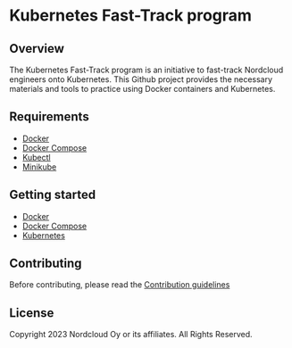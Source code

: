 # Kubernetes Fast-Track program

## Overview

The Kubernetes Fast-Track program is an initiative to fast-track Nordcloud engineers onto Kubernetes. This Github project provides the necessary materials and tools to practice using Docker containers and Kubernetes.

## Requirements

- [Docker](https://docs.docker.com/get-docker/)
- [Docker Compose](https://docs.docker.com/compose/install/)
- [Kubectl](https://kubernetes.io/docs/tasks/tools/)
- [Minikube](https://minikube.sigs.k8s.io/docs/start/)

## Getting started

- [Docker](docker/README.md)
- [Docker Compose](docker/README.md)
- [Kubernetes](kubernetes/README.md)

## Contributing

Before contributing, please read the [Contribution guidelines](./CONTRIBUTING.md)

## License

Copyright 2023 Nordcloud Oy or its affiliates. All Rights Reserved.
